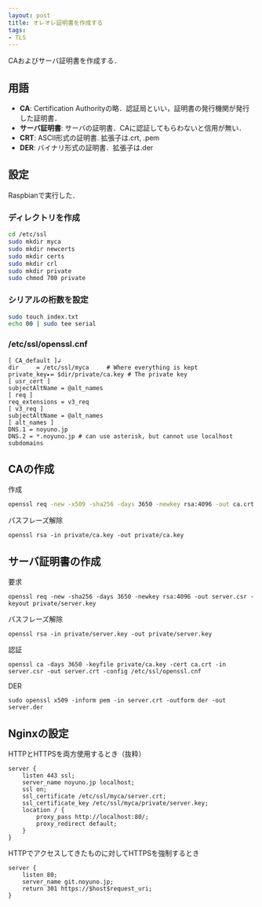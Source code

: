 ```yaml
---
layout: post
title: オレオレ証明書を作成する
tags:
- TLS
---
```


CAおよびサーバ証明書を作成する．

## 用語

- **CA**: Certification Authorityの略．認証局といい，証明書の発行機関が発行した証明書．
- **サーバ証明書**: サーバの証明書．CAに認証してもらわないと信用が無い．
- **CRT**: ASCII形式の証明書. 拡張子は.crt, .pem
- **DER**: バイナリ形式の証明書．拡張子は.der

## 設定

Raspbianで実行した．

### ディレクトリを作成

~~~sh
cd /etc/ssl
sudo mkdir myca
sudo mkdir newcerts
sudo mkdir certs
sudo mkdir crl
sudo mkdir private
sudo chmod 700 private
~~~

### シリアルの桁数を設定

~~~sh
sudo touch index.txt
echo 00 | sudo tee serial
~~~

### /etc/ssl/openssl.cnf

~~~
[ CA_default ]↲
dir     = /etc/ssl/myca     # Where everything is kept
private_key▸= $dir/private/ca.key # The private key
[ usr_cert ]
subjectAltName = @alt_names
[ req ]
req_extensions = v3_req
[ v3_req ]
subjectAltName = @alt_names
[ alt_names ]
DNS.1 = noyuno.jp
DNS.2 = *.noyuno.jp # can use asterisk, but cannot use localhost subdomains
~~~

## CAの作成

作成
~~~sh
openssl req -new -x509 -sha256 -days 3650 -newkey rsa:4096 -out ca.crt -keyout private/ca.key
~~~
パスフレーズ解除
~~~
openssl rsa -in private/ca.key -out private/ca.key
~~~

## サーバ証明書の作成

要求
~~~
openssl req -new -sha256 -days 3650 -newkey rsa:4096 -out server.csr -keyout private/server.key
~~~
パスフレーズ解除
~~~
openssl rsa -in private/server.key -out private/server.key
~~~
認証
~~~
openssl ca -days 3650 -keyfile private/ca.key -cert ca.crt -in server.csr -out server.crt -config /etc/ssl/openssl.cnf
~~~
DER
~~~
sudo openssl x509 -inform pem -in server.crt -outform der -out server.der
~~~

## Nginxの設定

HTTPとHTTPSを両方使用するとき（抜粋）

~~~
server {
    listen 443 ssl;
    server_name noyuno.jp localhost;
    ssl on;
    ssl_certificate /etc/ssl/myca/server.crt;
    ssl_certificate_key /etc/ssl/myca/private/server.key;
    location / {
        proxy_pass http://localhost:80/;
        proxy_redirect default;
    }
}
~~~

HTTPでアクセスしてきたものに対してHTTPSを強制するとき

~~~
server {
    listen 80;
    server_name git.noyuno.jp;
    return 301 https://$host$request_uri;
}
~~~


